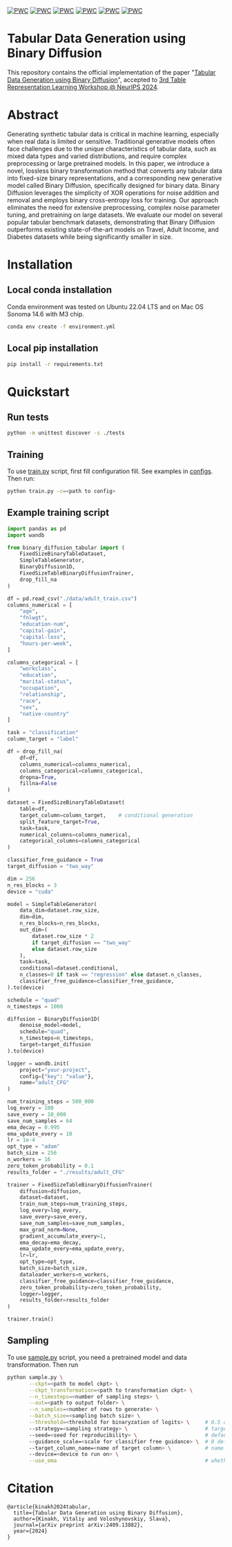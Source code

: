 [![PWC](https://img.shields.io/endpoint.svg?url=https://paperswithcode.com/badge/tabular-data-generation-using-binary/tabular-data-generation-on-adult-census)](https://paperswithcode.com/sota/tabular-data-generation-on-adult-census?p=tabular-data-generation-using-binary)
[![PWC](https://img.shields.io/endpoint.svg?url=https://paperswithcode.com/badge/tabular-data-generation-using-binary/tabular-data-generation-on-diabetes)](https://paperswithcode.com/sota/tabular-data-generation-on-diabetes?p=tabular-data-generation-using-binary)
[![PWC](https://img.shields.io/endpoint.svg?url=https://paperswithcode.com/badge/tabular-data-generation-using-binary/tabular-data-generation-on-travel)](https://paperswithcode.com/sota/tabular-data-generation-on-travel?p=tabular-data-generation-using-binary)
[![PWC](https://img.shields.io/endpoint.svg?url=https://paperswithcode.com/badge/tabular-data-generation-using-binary/tabular-data-generation-on-sick)](https://paperswithcode.com/sota/tabular-data-generation-on-sick?p=tabular-data-generation-using-binary)
[![PWC](https://img.shields.io/endpoint.svg?url=https://paperswithcode.com/badge/tabular-data-generation-using-binary/tabular-data-generation-on-california-housing)](https://paperswithcode.com/sota/tabular-data-generation-on-california-housing?p=tabular-data-generation-using-binary)
[![PWC](https://img.shields.io/endpoint.svg?url=https://paperswithcode.com/badge/tabular-data-generation-using-binary/tabular-data-generation-on-heloc)](https://paperswithcode.com/sota/tabular-data-generation-on-heloc?p=tabular-data-generation-using-binary)

# Tabular Data Generation using Binary Diffusion

This repository contains the official implementation of the paper "[Tabular Data Generation using Binary Diffusion](https://arxiv.org/abs/2409.13882)", 
accepted to [3rd Table Representation Learning Workshop @ NeurIPS 2024](https://table-representation-learning.github.io/).

# Abstract

Generating synthetic tabular data is critical in machine learning, especially when real data is limited or sensitive. 
Traditional generative models often face challenges due to the unique characteristics of tabular data, such as mixed 
data types and varied distributions, and require complex preprocessing or large pretrained models. In this paper, we 
introduce a novel, lossless binary transformation method that converts any tabular data into fixed-size binary 
representations, and a corresponding new generative model called Binary Diffusion, specifically designed for binary 
data. Binary Diffusion leverages the simplicity of XOR operations for noise addition and removal and employs binary 
cross-entropy loss for training. Our approach eliminates the need for extensive preprocessing, complex noise parameter 
tuning, and pretraining on large datasets. We evaluate our model on several popular tabular benchmark datasets, 
demonstrating that Binary Diffusion outperforms existing state-of-the-art models on Travel, Adult Income, and Diabetes 
datasets while being significantly smaller in size.

# Installation

## Local conda installation

Conda environment was tested on Ubuntu 22.04 LTS and on Mac OS Sonoma 14.6 with M3 chip.

```bash
conda env create -f environment.yml
```

## Local pip installation

```bash
pip install -r requirements.txt
```

# Quickstart

## Run tests
```bash
python -m unittest discover -s ./tests
```

## Training

To use [train.py](train.py) script, first fill configuration fill. See examples in [configs](configs). Then run:
```bash
python train.py -c=<path to config>
```

## Example training script
```python
import pandas as pd
import wandb

from binary_diffusion_tabular import (
    FixedSizeBinaryTableDataset, 
    SimpleTableGenerator, 
    BinaryDiffusion1D, 
    FixedSizeTableBinaryDiffusionTrainer,
    drop_fill_na
)

df = pd.read_csv("./data/adult_train.csv")
columns_numerical = [
    "age",
    "fnlwgt",
    "education-num",
    "capital-gain",
    "capital-loss",
    "hours-per-week",
]

columns_categorical = [
    "workclass",
    "education",
    "marital-status",
    "occupation",
    "relationship",
    "race",
    "sex",
    "native-country"
]

task = "classification"
column_target = "label"

df = drop_fill_na(
    df=df,
    columns_numerical=columns_numerical,
    columns_categorical=columns_categorical,
    dropna=True,
    fillna=False
)

dataset = FixedSizeBinaryTableDataset(
    table=df,
    target_column=column_target,    # conditional generation
    split_feature_target=True,
    task=task,
    numerical_columns=columns_numerical,
    categorical_columns=columns_categorical
)

classifier_free_guidance = True
target_diffusion = "two_way"

dim = 256
n_res_blocks = 3
device = "cuda"

model = SimpleTableGenerator(
    data_dim=dataset.row_size,
    dim=dim,
    n_res_blocks=n_res_blocks,
    out_dim=(
        dataset.row_size * 2
        if target_diffusion == "two_way"
        else dataset.row_size
    ),
    task=task,
    conditional=dataset.conditional,
    n_classes=0 if task == "regression" else dataset.n_classes,
    classifier_free_guidance=classifier_free_guidance,
).to(device)

schedule = "quad"
n_timesteps = 1000

diffusion = BinaryDiffusion1D(
    denoise_model=model,
    schedule="quad",
    n_timesteps=n_timesteps,
    target=target_diffusion
).to(device)

logger = wandb.init(
    project="your-project",
    config={"key": "value"},
    name="adult_CFG"
)

num_training_steps = 500_000
log_every = 100
save_every = 10_000
save_num_samples = 64
ema_decay = 0.995
ema_update_every = 10
lr = 1e-4
opt_type = "adam"
batch_size = 256
n_workers = 16
zero_token_probability = 0.1
results_folder = "./results/adult_CFG"

trainer = FixedSizeTableBinaryDiffusionTrainer(
    diffusion=diffusion,
    dataset=dataset,
    train_num_steps=num_training_steps,
    log_every=log_every,
    save_every=save_every,
    save_num_samples=save_num_samples,
    max_grad_norm=None,
    gradient_accumulate_every=1,
    ema_decay=ema_decay,
    ema_update_every=ema_update_every,
    lr=lr,
    opt_type=opt_type,
    batch_size=batch_size,
    dataloader_workers=n_workers,
    classifier_free_guidance=classifier_free_guidance,
    zero_token_probability=zero_token_probability,
    logger=logger,
    results_folder=results_folder
)

trainer.train()
```

## Sampling

To use [sample.py](sample.py) script, you need a pretrained model and data transformation. Then run
```bash
python sample.py \
       --ckpt=<path to model ckpt> \
       --ckpt_transformation=<path to transformation ckpt> \
       --n_timesteps=<number of sampling steps> \
       --out=<path to output folder> \
       --n_samples=<number of rows to generate> \
       --batch_size=<sampling batch size> \
       --threshold=<threshold for binaryzation of logits> \     # 0.5 default
       --strategy=<sampling strategy> \                         # target or mask
       --seed=<seed for reproducibility> \                      # default no seed
       --guidance_scale=<scale for classifier free guidance> \  # 0 default, no classifier free guidance
       --target_column_name=<name of target column> \           # name of target column, in case of conditional generation
       --device=<device to run on> \
       --use_ema                                                # whether to use EMA diffusion model
```

# Citation
```
@article{kinakh2024tabular,
  title={Tabular Data Generation using Binary Diffusion},
  author={Kinakh, Vitaliy and Voloshynovskiy, Slava},
  journal={arXiv preprint arXiv:2409.13882},
  year={2024}
}
```